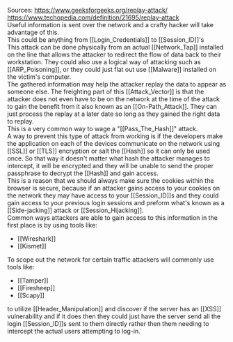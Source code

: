 Sources:
https://www.geeksforgeeks.org/replay-attack/
https://www.techopedia.com/definition/21695/replay-attack
\
Useful information is sent over the network and a crafty hacker will take advantage of this.
\
This could be anything from [[Login_Credentials]] to [[Session_ID]]'s
\
This attack can be done physically from an actual [[Network_Tap]] installed on the line that allows the attacker to redirect the flow of data back to their workstation. They could also use a logical way of attacking such as [[ARP_Poisoning]], or they could just flat out use [[Malware]] installed on the victim's computer.
\
The gathered information may help the attacker replay the data to appear as someone else. The freighting part of this [[Attack_Vector]] is that the attacker does not even have to be on the network at the time of the attack to gain the benefit from it also known as an [[On-Path_Attack]]. They can just process the replay at a later date so long as they gained the right data to replay.
\
This is a very common way to wage a "[[Pass_The_Hash]]" attack.
\
A way to prevent this type of attack from working is if the developers make the application on each of the devices communicate on the network using [[SSL]] or [[TLS]] encryption or salt the [[Hash]] so it can only be used once. So that way it doesn't matter what hash the attacker manages to intercept, it will be encrypted and they will be unable to send the proper passphrase to decrypt the [[Hash]] and gain access.
\
This is a reason that we should always make sure the cookies within the browser is secure, because if an attacker gains access to your cookies on the network they may have access to your [[Session_ID]]s and they could gain access to your previous login sessions and preform what's known as a [[Side-jacking]] attack or [[Session_Hijacking]].
\
Common ways attackers are able to gain access to this information in the first place is by using tools like:
- [[Wireshark]]
- [[Kismet]]

To scope out the network for certain traffic attackers will commonly use tools like:
- [[Tamper]]
- [[Firesheep]]
- [[Scapy]]

to utilize [[Header_Manipulation]] and discover if the server has an [[XSS]] vulnerability and if it does then they could just have the server send all the login [[Session_ID]]s sent to them directly rather then them needing to intercept the actual users attempting to log-in.
